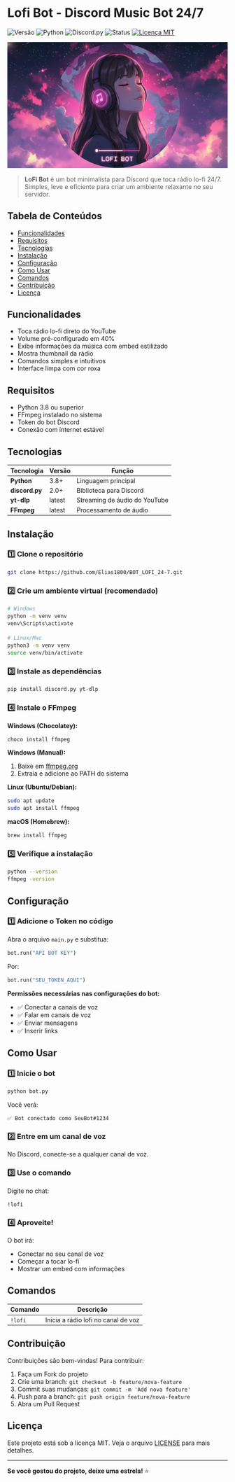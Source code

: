 # Lofi Bot - Discord Music Bot 24/7

![Versão](https://img.shields.io/badge/versão-1.0.0-blue)
![Python](https://img.shields.io/badge/python-3.8%2B-brightgreen)
![Discord.py](https://img.shields.io/badge/discord.py-2.0%2B-blue)
![Status](https://img.shields.io/badge/status-Ativo-success)
[![Licença MIT](https://img.shields.io/badge/licença-MIT-yellow)](LICENSE)

![LoFi Bot Banner](imagens/LOFI.png)

> **LoFi Bot** é um bot minimalista para Discord que toca rádio lo-fi 24/7.  
> Simples, leve e eficiente para criar um ambiente relaxante no seu servidor.

##  Tabela de Conteúdos

- [Funcionalidades](#funcionalidades)
- [Requisitos](#requisitos)
- [Tecnologias](#tecnologias)
- [Instalação](#instalação)
- [Configuração](#configuração)
- [Como Usar](#como-usar)
- [Comandos](#comandos)
- [Contribuição](#contribuição)
- [Licença](#licença)

## Funcionalidades

-  Toca rádio lo-fi direto do YouTube
-  Volume pré-configurado em 40%
-  Exibe informações da música com embed estilizado
-  Mostra thumbnail da rádio
-  Comandos simples e intuitivos
-  Interface limpa com cor roxa

## Requisitos

- Python 3.8 ou superior
- FFmpeg instalado no sistema
- Token do bot Discord
- Conexão com internet estável

## Tecnologias

| Tecnologia | Versão | Função |
|------------|--------|--------|
| **Python** | 3.8+ | Linguagem principal |
| **discord.py** | 2.0+ | Biblioteca para Discord |
| **yt-dlp** | latest | Streaming de áudio do YouTube |
| **FFmpeg** | latest | Processamento de áudio |

## Instalação

### 1️⃣ Clone o repositório

```bash
git clone https://github.com/Elias1800/BOT_LOFI_24-7.git
```

### 2️⃣ Crie um ambiente virtual (recomendado)

```bash
# Windows
python -m venv venv
venv\Scripts\activate

# Linux/Mac
python3 -m venv venv
source venv/bin/activate
```

### 3️⃣ Instale as dependências

```bash
pip install discord.py yt-dlp
```

### 4️⃣ Instale o FFmpeg

**Windows (Chocolatey):**
```bash
choco install ffmpeg
```

**Windows (Manual):**
1. Baixe em [ffmpeg.org](https://ffmpeg.org/download.html)
2. Extraia e adicione ao PATH do sistema

**Linux (Ubuntu/Debian):**
```bash
sudo apt update
sudo apt install ffmpeg
```

**macOS (Homebrew):**
```bash
brew install ffmpeg
```

### 5️⃣ Verifique a instalação

```bash
python --version
ffmpeg -version
```

## Configuração

### 1️⃣ Adicione o Token no código

Abra o arquivo `main.py` e substitua:

```python
bot.run("API BOT KEY")
```

Por:

```python
bot.run("SEU_TOKEN_AQUI")
```


**Permissões necessárias nas configurações do bot:**
- ✅ Conectar a canais de voz
- ✅ Falar em canais de voz
- ✅ Enviar mensagens
- ✅ Inserir links

## Como Usar

### 1️⃣ Inicie o bot

```bash
python bot.py
```

Você verá:
```
✅ Bot conectado como SeuBot#1234
```

### 2️⃣ Entre em um canal de voz

No Discord, conecte-se a qualquer canal de voz.

### 3️⃣ Use o comando

Digite no chat:
```
!lofi
```

### 4️⃣ Aproveite!

O bot irá:
- Conectar no seu canal de voz
- Começar a tocar lo-fi
- Mostrar um embed com informações

## Comandos

| Comando | Descrição |
|---------|-----------|
| `!lofi` | Inicia a rádio lofi no canal de voz |

## Contribuição

Contribuições são bem-vindas! Para contribuir:

1. Faça um Fork do projeto
2. Crie uma branch: `git checkout -b feature/nova-feature`
3. Commit suas mudanças: `git commit -m 'Add nova feature'`
4. Push para a branch: `git push origin feature/nova-feature`
5. Abra um Pull Request


## Licença

Este projeto está sob a licença MIT. Veja o arquivo [LICENSE](LICENSE) para mais detalhes.

---

 **Se você gostou do projeto, deixe uma estrela!** ⭐